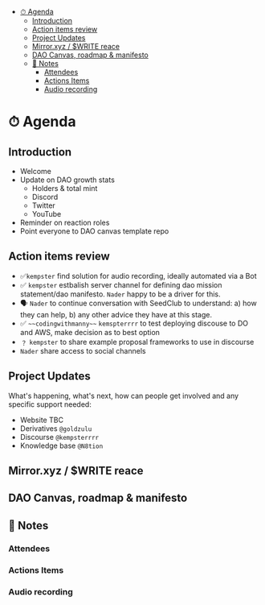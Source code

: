 - [⏱ Agenda](#-agenda)
  - [Introduction](#introduction)
  - [Action items review](#action-items-review)
  - [Project Updates](#project-updates)
  - [Mirror.xyz / $WRITE reace](#mirrorxyz--write-reace)
  - [DAO Canvas, roadmap & manifesto](#dao-canvas-roadmap--manifesto)
  - [📝 Notes](#-notes)
    - [Attendees](#attendees)
    - [Actions Items](#actions-items)
    - [Audio recording](#audio-recording)

# ⏱ Agenda

## Introduction

- Welcome
- Update on DAO growth stats
  - Holders & total mint
  - Discord
  - Twitter
  - YouTube
- Reminder on reaction roles
- Point everyone to DAO canvas template repo

## Action items review

- ✅`kempster` find solution for audio recording, ideally automated via a Bot
- ✅ `kempster` estbalish server channel for defining dao mission statement/dao
  manifesto. `Nader` happy to be a driver for this.
- 🗣 `Nader` to continue conversation with SeedClub to understand: a) how they
  can help, b) any other advice they have at this stage.
- ✅ `~~codingwithmanny~~` `kemspterrrr` to test deploying discouse to DO and
  AWS, make decision as to best option
- ﹖ `kempster` to share example proposal frameworks to use in discourse
- `Nader` share access to social channels

## Project Updates

What's happening, what's next, how can people get involved and any specific
support needed:

- Website TBC
- Derivatives `@goldzulu`
- Discourse `@kempsterrrr`
- Knowledge base `@N8tion`

## Mirror.xyz / $WRITE reace

## DAO Canvas, roadmap & manifesto

## 📝 Notes

### Attendees

### Actions Items

### Audio recording
